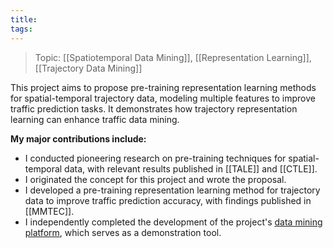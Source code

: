 ```yaml
---
title: 
tags:
---
```

> Topic: [[Spatiotemporal Data Mining]], [[Representation Learning]], [[Trajectory Data Mining]]

This project aims to propose pre-training representation learning methods for spatial-temporal trajectory data, modeling multiple features to improve traffic prediction tasks. It demonstrates how trajectory representation learning can enhance traffic data mining.

**My major contributions include:**

- I conducted pioneering research on pre-training techniques for spatial-temporal data, with relevant results published in [[TALE]] and [[CTLE]].
- I originated the concept for this project and wrote the proposal.
- I developed a pre-training representation learning method for trajectory data to improve traffic prediction accuracy, with findings published in [[MMTEC]].
- I independently completed the development of the project's [data mining platform](http://demo.insis.com.cn:8200/), which serves as a demonstration tool.
